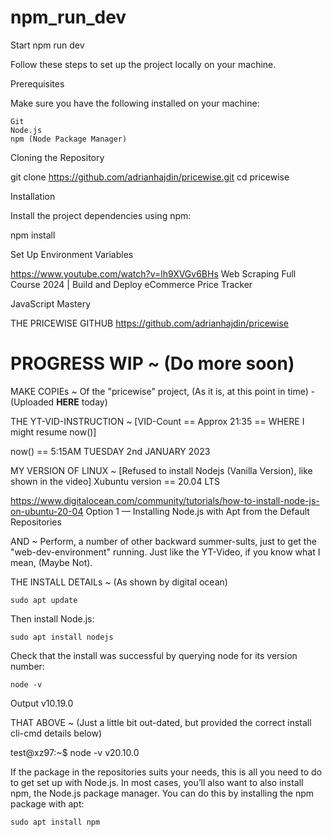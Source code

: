 # npm_run_dev
Start npm run dev

Follow these steps to set up the project locally on your machine.

Prerequisites

Make sure you have the following installed on your machine:

    Git
    Node.js
    npm (Node Package Manager)

Cloning the Repository

git clone https://github.com/adrianhajdin/pricewise.git
cd pricewise

Installation

Install the project dependencies using npm:

npm install

Set Up Environment Variables
	
https://www.youtube.com/watch?v=lh9XVGv6BHs
Web Scraping Full Course 2024 | Build and Deploy eCommerce Price Tracker

JavaScript Mastery

THE PRICEWISE GITHUB
https://github.com/adrianhajdin/pricewise


# PROGRESS WIP ~ (Do more soon)
MAKE COPIEs ~ Of the "pricewise" project, (As it is, at this point in time) - (Uploaded **HERE** today)

THE YT-VID-INSTRUCTION ~ [VID-Count == Approx 21:35 == WHERE I might resume now()]

now() == 5:15AM TUESDAY 2nd JANUARY 2023

MY VERSION OF LINUX ~ [Refused to install Nodejs (Vanilla Version), like shown in the video]
Xubuntu version == 20.04 LTS

https://www.digitalocean.com/community/tutorials/how-to-install-node-js-on-ubuntu-20-04
Option 1 — Installing Node.js with Apt from the Default Repositories

AND ~ Perform, a number of other backward summer-sults, just to get the "web-dev-environment" running.
Just like the YT-Video, if you know what I mean, (Maybe Not).


THE INSTALL DETAILs ~ (As shown by digital ocean)

    sudo apt update

Then install Node.js:

    sudo apt install nodejs

Check that the install was successful by querying node for its version number:

    node -v

Output
v10.19.0

THAT ABOVE ~ (Just a little bit out-dated, but provided the correct install cli-cmd details below)

test@xz97:~$ node -v
v20.10.0


If the package in the repositories suits your needs, this is all you need to do to get set up with Node.js. In most cases, you’ll also want to also install npm, the Node.js package manager. You can do this by installing the npm package with apt:

    sudo apt install npm
